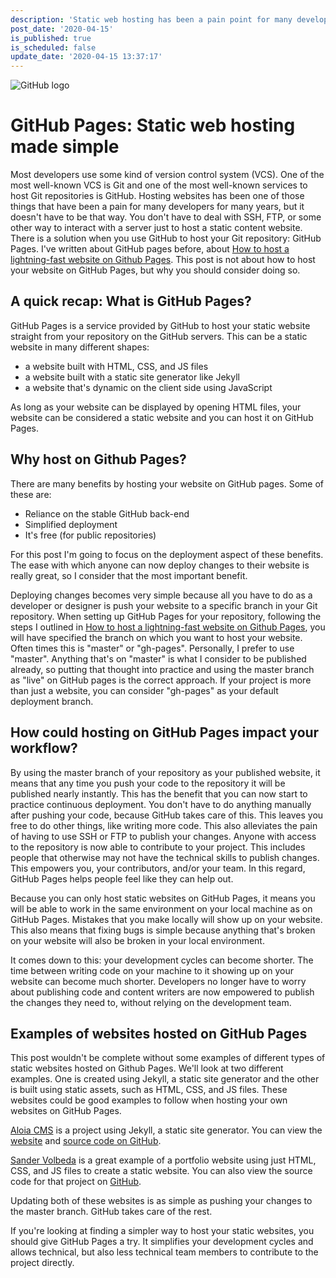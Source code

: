 ```yaml
---
description: 'Static web hosting has been a pain point for many developers for years, but it doesn''t have to be painful. In this post, we go over how you can use GitHub pages to improve your development cycles and empower everyone to publish content.'
post_date: '2020-04-15'
is_published: true
is_scheduled: false
update_date: '2020-04-15 13:37:17'
---
```


![GitHub logo](/images/articles/github-logo.png)
# GitHub Pages: Static web hosting made simple

Most developers use some kind of version control system (VCS). One of the most well-known VCS is Git and one of the most well-known services to host Git repositories is GitHub. Hosting websites has been one of those things that have been a pain for many developers for many years, but it doesn't have to be that way. You don't have to deal with SSH, FTP, or some other way to interact with a server just to host a static content website. There is a solution when you use GitHub to host your Git repository: GitHub Pages. I've written about GitHub pages before, about [How to host a lightning-fast website on Github Pages](https://roelofjanelsinga.com/articles/how-to-host-on-github-pages). This post is not about how to host your website on GitHub Pages, but why you should consider doing so.

## A quick recap: What is GitHub Pages?

GitHub Pages is a service provided by GitHub to host your static website straight from your repository on the GitHub servers. This can be a static website in many different shapes: 

- a website built with HTML, CSS, and JS files
- a website built with a static site generator like Jekyll
- a website that's dynamic on the client side using JavaScript

As long as your website can be displayed by opening HTML files, your website can be considered a static website and you can host it on GitHub Pages.

## Why host on Github Pages?

There are many benefits by hosting your website on GitHub pages. Some of these are:

- Reliance on the stable GitHub back-end
- Simplified deployment
- It's free (for public repositories)

For this post I'm going to focus on the deployment aspect of these benefits. The ease with which anyone can now deploy changes to their website is really great, so I consider that the most important benefit.

Deploying changes becomes very simple because all you have to do as a developer or designer is push your website to a specific branch in your Git repository. When setting up GitHub Pages for your repository, following the steps I outlined in [How to host a lightning-fast website on Github Pages](https://roelofjanelsinga.com/articles/how-to-host-on-github-pages), you will have specified the branch on which you want to host your website. Often times this is "master" or "gh-pages". Personally, I prefer to use "master". Anything that's on "master" is what I consider to be published already, so putting that thought into practice and using the master branch as "live" on GitHub pages is the correct approach. If your project is more than just a website, you can consider "gh-pages" as your default deployment branch.

## How could hosting on GitHub Pages impact your workflow?

By using the master branch of your repository as your published website, it means that any time you push your code to the repository it will be published nearly instantly. This has the benefit that you can now start to practice continuous deployment. You don't have to do anything manually after pushing your code, because GitHub takes care of this. This leaves you free to do other things, like writing more code. This also alleviates the pain of having to use SSH or FTP to publish your changes. Anyone with access to the repository is now able to contribute to your project. This includes people that otherwise may not have the technical skills to publish changes. This empowers you, your contributors, and/or your team. In this regard, GitHub Pages helps people feel like they can help out.

Because you can only host static websites on GitHub Pages, it means you will be able to work in the same environment on your local machine as on GitHub Pages. Mistakes that you make locally will show up on your website. This also means that fixing bugs is simple because anything that's broken on your website will also be broken in your local environment. 

It comes down to this: your development cycles can become shorter. The time between writing code on your machine to it showing up on your website can become much shorter. Developers no longer have to worry about publishing code and content writers are now empowered to publish the changes they need to, without relying on the development team.

## Examples of websites hosted on GitHub Pages

This post wouldn't be complete without some examples of different types of static websites hosted on Github Pages. We'll look at two different examples. One is created using Jekyll, a static site generator and the other is built using static assets, such as HTML, CSS, and JS files. These websites could be good examples to follow when hosting your own websites on GitHub Pages.

[Aloia CMS](https://aloiacms.com) is a project using Jekyll, a static site generator. You can view the [website](https://aloiacms.com) and [source code on GitHub](https://github.com/roelofjan-elsinga/aloia-cms-website). 

[Sander Volbeda](https://sandervolbeda.com/) is a great example of a portfolio website using just HTML, CSS, and JS files to create a static website. You can also view the source code for that project on [GitHub](https://github.com/sandervolbeda/personal-website).

Updating both of these websites is as simple as pushing your changes to the master branch. GitHub takes care of the rest.

If you're looking at finding a simpler way to host your static websites, you should give GitHub Pages a try. It simplifies your development cycles and allows technical, but also less technical team members to contribute to the project directly.
